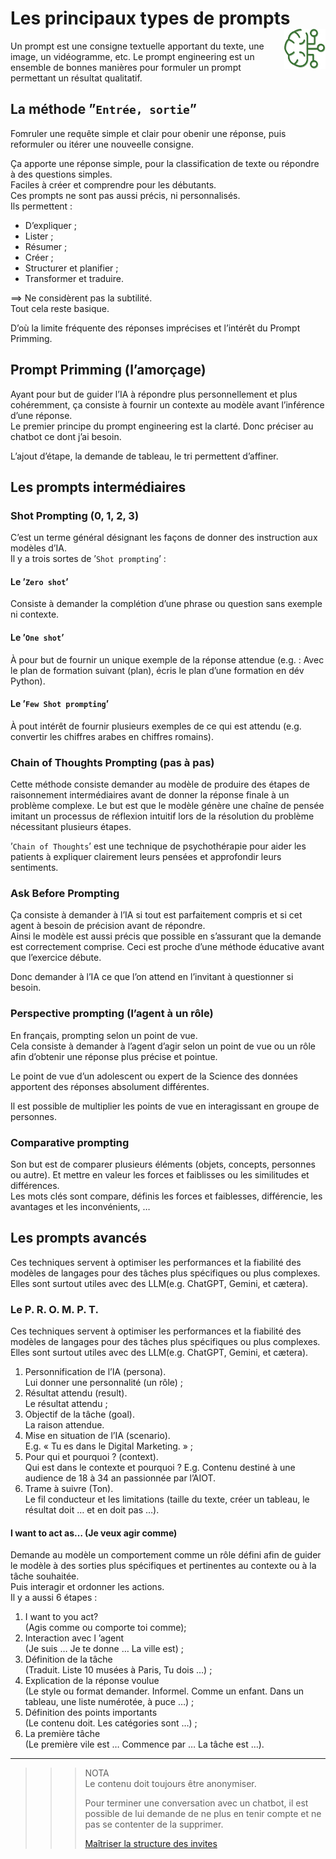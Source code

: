# **Les principaux types de prompts** <a href="../"><img src="https://github.com/MiKL5/BI/raw/master/assets/bi.svg" alt="Les intelligences artificielles" align="right" height="64px"></a></h1>
Un prompt est une consigne textuelle apportant du texte, une image, un vidéogramme, etc. Le prompt engineering est un ensemble de bonnes manières pour formuler un prompt permettant un résultat qualitatif.
## **La méthode ”`Entrée, sortie`”**
Fomruler une requête simple et clair pour obenir une réponse, puis reformuler ou itérer une nouveelle consigne.

Ça apporte une réponse simple, pour la classification de texte ou répondre à des questions simples.  
Faciles à créer et comprendre pour les débutants.  
Ces prompts ne sont pas aussi précis, ni personnalisés.  
Ils permettent :
* D’expliquer ;
* Lister ;
* Résumer ;
* Créer ;
* Structurer et planifier ;
* Transformer et traduire.

⟹ Ne considèrent pas la subtilité.  
Tout cela reste basique.

D’où la limite fréquente des réponses imprécises et l’intérêt du Prompt Primming.
## **Prompt Primming (l’amorçage)**
Ayant pour but de guider l’IA à répondre plus personnellement et plus cohéremment, ça consiste à fournir un contexte au modèle avant l’inférence d’une réponse.  
Le premier principe du prompt engineering est la clarté. Donc préciser au chatbot ce dont j’ai besoin.

L’ajout d’étape, la demande de tableau, le tri permettent d’affiner.
## **Les prompts intermédiaires**
### **Shot Prompting (0, 1, 2, 3)**
C’est un terme général désignant les façons de donner des instruction aux modèles d’IA.  
Il y a trois sortes de ’`Shot prompting`’ :
#### **Le ’`Zero shot`’**
Consiste à demander la complétion d’une phrase ou question sans exemple ni contexte.
#### **Le ’`One shot`’**
À pour but de fournir un unique exemple de la réponse attendue (e.g. : Avec le plan de formation suivant (plan), écris le plan d’une formation en dév Python).
#### **Le ’`Few Shot prompting`’**
À pout intérêt de fournir plusieurs exemples de ce qui est attendu (e.g. convertir les chiffres arabes en chiffres romains).
### **Chain of Thoughts Prompting (pas à pas)**
Cette méthode consiste demander au modèle de produire des étapes de raisonnement intermédiaires avant de donner la réponse finale à un problème complexe. Le but<!--final--> est que le modèle génère une chaîne de pensée imitant un processus de réflexion intuitif lors de la résolution du problème nécessitant plusieurs étapes.

’`Chain of Thoughts`’ est une technique de psychothérapie pour aider les patients à expliquer clairement leurs pensées et approfondir leurs sentiments.
<!--Je peux demander 'Fais ça est explique chaque étapes (ou pas-à-pas)'-->
### **Ask Before Prompting**
Ça consiste à demander à l’IA si tout est parfaitement compris et si cet agent à besoin de précision avant de répondre.  
Ainsi le modèle est aussi précis que possible en s’assurant que la demande est correctement comprise. Ceci est proche d’une méthode éducative avant que l’exercice débute.

Donc demander à l’IA ce que l’on attend en l’invitant à questionner si besoin.
### **Perspective prompting (l’agent à un rôle)**
En français, prompting selon un point de vue.  
Cela consiste à demander à l’agent d’agir selon un point de vue ou un rôle afin d’obtenir une réponse plus précise et pointue.

Le point de vue d’un adolescent ou expert de la Science des données apportent des réponses absolument différentes.

Il est possible de multiplier les points de vue en interagissant en groupe de personnes.
<!--Écris un texte sur le réchauffement climatique du point de vue de quatre personnes, en incluant leur nom et point de vue. Le premier est experte climatologue, la seconde est climatosceptique, la troisième est agriculteur et la dernière un écologiste-->
### **Comparative prompting**
Son but est de comparer plusieurs éléments (objets, concepts, personnes ou autre). Et mettre en valeur les forces et faiblisses ou les similitudes et différences.  
Les mots clés sont compare, définis les forces et faiblesses, différencie, les avantages et les inconvénients, …
## **Les prompts avancés**
Ces techniques servent à optimiser les performances et la fiabilité des modèles de langages pour des tâches plus spécifiques ou plus complexes. Elles sont surtout utiles avec des LLM(e.g. ChatGPT, Gemini, et cætera).
### **Le P. R. O. M. P. T.**
Ces techniques servent à optimiser les performances et la fiabilité des modèles de langages pour des tâches plus spécifiques ou plus complexes. Elles sont surtout utiles avec des LLM(e.g. ChatGPT, Gemini, et cætera).
1. Personnification de l’IA (persona).  
   Lui donner une personnalité (un rôle) ;
2. Résultat attendu (result).  
   Le résultat attendu ;
3. Objectif de la tâche (goal).  
   La raison attendue.
4. Mise en situation de l’IA (scenario).  
   E.g. « Tu es dans le Digital Marketing. » ;
5. Pour qui et pourquoi ? (context).  
   Qui est dans le contexte et pourquoi ? E.g. Contenu destiné à une audience de 18 à 34 an passionnée par l’AIOT.
6. Trame à suivre (Ton).  
   Le fil conducteur et les limitations (taille du texte, créer un tableau, le résultat doit … et en doit pas …).
#### **I want to act as… (Je veux agir comme)**
Demande au modèle un comportement comme un rôle défini afin de guider le modèle à des sorties plus spécifiques et pertinentes au contexte ou à la tâche souhaitée.  
Puis interagir et ordonner les actions.  
Il y a aussi 6 étapes :
1.	I want to you act?  
    (Agis comme ou comporte toi comme);
2.	Interaction avec l ’agent  
    (Je suis … Je te donne … La ville est) ;
3.	Définition de la tâche  
    (Traduit. Liste 10 musées à Paris, Tu dois …) ;
4.	Explication de la réponse voulue  
    (Le style ou format demander. Informel. Comme un enfant. Dans un tableau, une liste numérotée, à puce …) ;
5.	Définition des points importants  
    (Le contenu doit. Les catégories sont …) ;
6.	La première tâche  
    (Le première vile est … Commence par … La tâche est …).
___
>>> NOTA  
Le contenu doit toujours être anonymiser.
>>>
>>> Pour terminer une conversation avec un chatbot, il est possible de lui demande de ne plus en tenir compte et ne pas se contenter de la supprimer.
>>>
>>>[Maîtriser la structure des invites](https://medium.com/@tomskiecke/mastering-prompt-structure-for-chatgpt-4o-success-5fc84735809f)